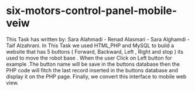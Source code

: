# six-motors-control-panel-mobile-veiw
This Task has written by: Sara Alahmadi - Renad Alasmari  - Sara Alghamdi - Taif Alzahrani.
In This Task we used HTML,PHP and MySQL to build a website that has 5 buttons ( Forward, Backward, Left , Right and stop ) its used to move the robot base . When the user Click on Left button for example .The button name  will be save in the buttons database then the PHP code will fitch the last record inserted in the buttons database and display it on the PHP page. Finally, we convert this interface to mobile web view.
